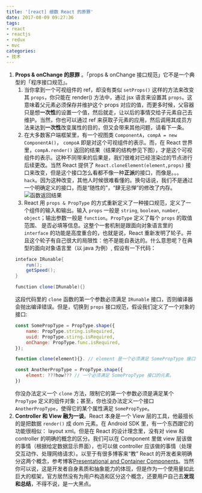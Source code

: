 ```yaml
---
title: '[react] 细数 React 的原罪'
date: 2017-08-09 09:27:36
tags:
- react
- reactjs
- redux
- mvc
categories:
- 技术
---
```


1. **Props & onChange 的原罪** 。「props & onChange 接口规范」它不是一个典型的「程序接口规范」。
    1. 当你拿到一个可视组件的 ref，却没有类似 `setProps()` 这样的方法来改变其 `props`，你只能在 render() 方法中，通过 jsx 语言来设置其 `props`。这意味着父元素必须保存并维护这个 props 对应的值，而更多时候，父容器只是想**一次性**的设置一个值，然后就走，让以后的事情交给子元素自己去维护。当然，你也可以通过 ref 来获取子元素的应用，然后调用其成员方法来达到**一次性**改变属性的目的，但又会带来其他问题，请看下一条。
    2. 在大多数客户端框架里，有一个视图类 `ComponentA`，`compA = new ComponentA()`， `compoA` 即是对这个可视组件的表示。而，在 React 世界里，`compA.render()` 返回的结果（结果的结构参见下图），才是这个可视组件的表示。这种不同带来的后果是，我们很难对已经渲染过的节点进行后续更改。当然 React 提供了 `React.cloneElement(element,props)` 接口来改变，但是这个接口怎么看都不像一种**正派**的接口，而像是。。。`hack`。因为这种改变，其他人时候很难看懂的。换句话说，我们不是通过一个明确定义的接口，而是“随性的”，“肆无忌惮”的修改了内存。![函数返回结果](/idx/react_render_result_object.png)
    3. React 用 `props & PropType` 的方式重新定义了一种接口规范，定义了一个组件的输入和输出。输入 `props` 一般是 `string`, `boolean`, `number`, `object`；输出参数一般是 `function`。`PropType` 定义了每个 `props` 的取值范围、 是否必填等信息。这整个一套机制是跟面向对象语言里的 `interface` 的功能是高度重合的，也就是说，React 重新发明了轮子。并且这个轮子有自己很大的局限性：他不是能自表达的。什么意思呢？在典型的面向对象语言里（以 java 为例）, 假设有一下代码：
    ```java
    inteface IRunable{
        run();
        getSpeed();
    }

    function clone(IRunable){}
    ```
    这段代码里的 `clone` 函数的第一个参数必须满足 `IRunable` 接口，否则编译器会抛出编译错误。但是，切换到 `props` 接口规范，假设我们定义了一个对象的接口: 
    ```js
    const SomePropType = PropType.shape({
        name: PropType.string.isRequired,
        uuid: PropType.stirng.isRequired,
        onChange: PropType.func.isRequired,
    });

    function clone(element){}. // element 是一个必须满足 SomePropType 接口的元素。
    
    const AnotherPropType = PropType.shape({
        elment: ???how??? // 一个必须满足 SomePropType 接口的元素。
    })
    ```
    你没办法定义一个 `clone` 方法，限制它的第一个参数必须是满足某个 `PropType` 定义的组件对象；甚至，你也没办法定义一个接口 `AnotherPropType`，使得它的某个属性满足 `SomePropType`。
2. **Controller 和 View 融为一谈**。React 本身是一个 View 层的工具，他最擅长的是把数据 `render()` 成 dom 元素。在 Android SDK 里，有一个东西跟它的功能很相似： layout xml。但是在 React 的设计理念里，没有对 view 和 controller 的明确的概念的区分。我们可以在 Component 里做 view 层该做的事情（根据给定数据显示界面），也可以做 controller 应该做的事情（处理交互动作、处理网络请求）。以至于有很多博客来“教” React 的开发者来明确分这两个概念，参考博客[Presentational and Container Components](https://medium.com/@dan_abramov/smart-and-dumb-components-7ca2f9a7c7d0)。当然你可以说，这是开发者自身素质和抽象能力的体现，但是作为一个使用量如此巨大的框架，官方居然没有为用户构造和区分这个概念，还要用户自己去**发现和总结**，不得不说，是一大黑点。
